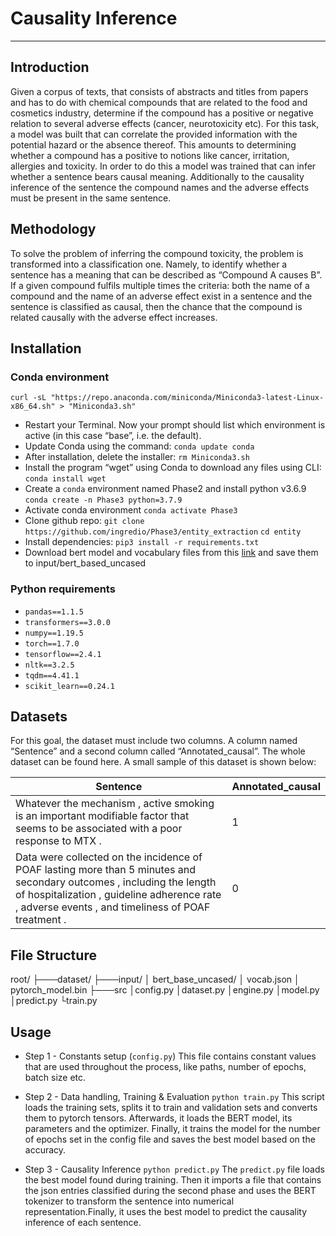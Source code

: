 # Causality Inference
---
## Introduction
Given a corpus of texts, that consists of abstracts and titles from papers and has to do with chemical compounds that are related to the food and cosmetics industry, determine if the compound has a positive or negative relation to several adverse effects (cancer, neurotoxicity etc). For this task, a model was built that can correlate the provided information with the potential hazard or the absence thereof. This amounts to determining whether a compound has a positive to notions like cancer, irritation, allergies and toxicity. In order to do this a model was trained that can infer whether a sentence bears causal meaning. Additionally to the causality inference of the sentence the compound names and the adverse effects must be present in the same sentence.

## Methodology
To solve the problem of inferring the compound toxicity, the problem is transformed into a classification one. Namely, to identify whether a sentence has a meaning that can be described as “Compound A causes B”. If a given compound fulfils multiple times the criteria: both the name of a compound and the name of an adverse effect exist in a sentence and the sentence is classified as causal, then the chance that the compound is related causally with the adverse effect increases.

## Installation
### Conda environment
`curl -sL "https://repo.anaconda.com/miniconda/Miniconda3-latest-Linux-x86_64.sh" > "Miniconda3.sh"`
* Restart your Terminal. Now your prompt should list which environment is active (in this case “base”, i.e. the default).
*    Update Conda using the command:
`conda update conda`
*    After installation, delete the installer:
`rm Miniconda3.sh`
*    Install the program “wget” using Conda to download any files using CLI:
`conda install wget`
*    Create a `conda` environment named Phase2 and install python v3.6.9
`conda create -n Phase3 python=3.7.9`
*    Activate conda environment 
`conda activate Phase3`
*    Clone github repo:
`git clone https://github.com/ingredio/Phase3/entity_extraction`
`cd entity`
*    Install dependencies:
`pip3 install -r requirements.txt`
* Download bert model and vocabulary files from this [link](https://archive.org/details/CausalySmall) and save them to input/bert_based_uncased

### Python requirements
* `pandas==1.1.5`
* `transformers==3.0.0`
* `numpy==1.19.5`
* `torch==1.7.0`
* `tensorflow==2.4.1`
* `nltk==3.2.5`
* `tqdm==4.41.1`
* `scikit_learn==0.24.1`


## Datasets
For this goal, the dataset must include two columns. A column named “Sentence” and a second column called “Annotated_causal”. The whole dataset can be found here. A small sample of this dataset is shown below:

Sentence|Annotated_causal
-|-
Whatever the mechanism , active smoking is an important modifiable factor that seems to be associated with a poor response to MTX .|1
Data were collected on the incidence of POAF lasting more than 5 minutes and secondary outcomes , including the length of hospitalization , guideline adherence rate , adverse events , and timeliness of POAF treatment .|0

## File Structure

root/
├───dataset/
├───input/
│     bert_base_uncased/
│   vocab.json
│   pytorch_model.bin
├───src
│config.py
│dataset.py
│engine.py
│model.py
│predict.py
└train.py


## Usage
* Step 1 - Constants setup (`config.py`)
This file contains constant values that are used throughout the process, like paths, number of epochs, batch size etc. 

* Step 2 - Data handling, Training & Evaluation
`python train.py`
This script loads the training sets, splits it to train and validation sets and converts them to pytorch tensors. Afterwards, it loads the BERT model, its parameters and the optimizer. Finally, it trains the model for the number of epochs set in the config file and saves the best model based on the accuracy.


* Step 3 - Causality Inference
`python predict.py`
The `predict.py` file loads the best model found during training. Then it imports a file that contains the json entries classified during the second phase and uses the BERT tokenizer to transform the sentence into numerical representation.Finally, it uses the best model to predict the causality inference of each sentence.

